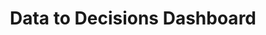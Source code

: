 ---
highlight: "false" 
title: "Data to Decisions Dashboard"
description: "The D2D Portal is the gateway to data-driven decisions. It is a data analytics portal that is used to share business insights, including visualizations, reports and datasets. The D2D Portal enables users to search for, access, and share dashboards, datasets, and other content supporting data-driven decision-making across a broad range of stakeholders. Some dashboards are limited to government-only, others are open to industry and the public. "
url-link: "https://d2d.gsa.gov/"
type: "HTML"
gov-only: "false"
is-external: "false"
publication-date: "August 01, 2023"
reading-time: "5"
resource-type: "Tool"
filter: "market-intelligence"
audience: "contracts-acquisitions"
branded-offerings: "market-it-data-intelligence"
---